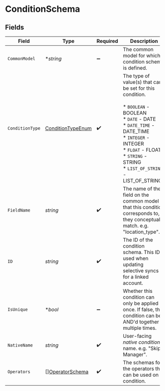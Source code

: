 # ConditionSchema


## Fields

| Field                                                                                                                                                                                                                       | Type                                                                                                                                                                                                                        | Required                                                                                                                                                                                                                    | Description                                                                                                                                                                                                                 |
| --------------------------------------------------------------------------------------------------------------------------------------------------------------------------------------------------------------------------- | --------------------------------------------------------------------------------------------------------------------------------------------------------------------------------------------------------------------------- | --------------------------------------------------------------------------------------------------------------------------------------------------------------------------------------------------------------------------- | --------------------------------------------------------------------------------------------------------------------------------------------------------------------------------------------------------------------------- |
| `CommonModel`                                                                                                                                                                                                               | **string*                                                                                                                                                                                                                   | :heavy_minus_sign:                                                                                                                                                                                                          | The common model for which a condition schema is defined.                                                                                                                                                                   |
| `ConditionType`                                                                                                                                                                                                             | [ConditionTypeEnum](../../models/shared/conditiontypeenum.md)                                                                                                                                                               | :heavy_check_mark:                                                                                                                                                                                                          | The type of value(s) that can be set for this condition.<br/><br/>* `BOOLEAN` - BOOLEAN<br/>* `DATE` - DATE<br/>* `DATE_TIME` - DATE_TIME<br/>* `INTEGER` - INTEGER<br/>* `FLOAT` - FLOAT<br/>* `STRING` - STRING<br/>* `LIST_OF_STRINGS` - LIST_OF_STRINGS |
| `FieldName`                                                                                                                                                                                                                 | *string*                                                                                                                                                                                                                    | :heavy_check_mark:                                                                                                                                                                                                          | The name of the field on the common model that this condition corresponds to, if they conceptually match. e.g. "location_type".                                                                                             |
| `ID`                                                                                                                                                                                                                        | *string*                                                                                                                                                                                                                    | :heavy_check_mark:                                                                                                                                                                                                          | The ID of the condition schema. This ID is used when updating selective syncs for a linked account.                                                                                                                         |
| `IsUnique`                                                                                                                                                                                                                  | **bool*                                                                                                                                                                                                                     | :heavy_minus_sign:                                                                                                                                                                                                          | Whether this condition can only be applied once. If false, the condition can be AND'd together multiple times.                                                                                                              |
| `NativeName`                                                                                                                                                                                                                | *string*                                                                                                                                                                                                                    | :heavy_check_mark:                                                                                                                                                                                                          | User-facing *native condition* name. e.g. "Skip Manager".                                                                                                                                                                   |
| `Operators`                                                                                                                                                                                                                 | [][OperatorSchema](../../models/shared/operatorschema.md)                                                                                                                                                                   | :heavy_check_mark:                                                                                                                                                                                                          | The schemas for the operators that can be used on a condition.                                                                                                                                                              |